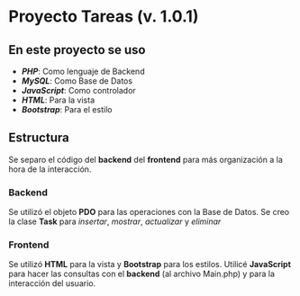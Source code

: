 # Proyecto Tareas (v. 1.0.1)

## En este proyecto se uso
- **_PHP_**: Como lenguaje de Backend
- **_MySQL_**: Como Base de Datos
- **_JavaScript_**: Como controlador
- **_HTML_**: Para la vista
- **_Bootstrap_**: Para el estilo

## Estructura
Se separo el código del __backend__ del __frontend__ para más organización a la hora de la interacción.

### Backend
Se utilizó el objeto **PDO** para las operaciones con la Base de Datos. Se creo la clase __Task__ para _insertar_, _mostrar_, _actualizar_ y _eliminar_

### Frontend
Se utilizó **HTML** para la vista y **Bootstrap** para los estilos. Utilicé **JavaScript** para hacer las consultas con el __backend__ (al archivo Main.php) y para la interacción del usuario.
